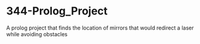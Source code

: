 # 344-Prolog_Project
A prolog project that finds the location of mirrors that would redirect a laser while avoiding obstacles
